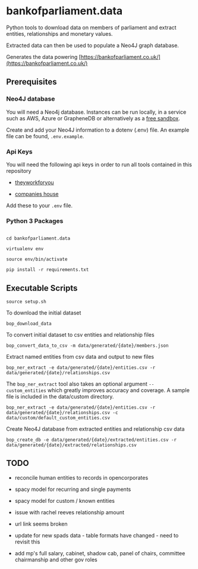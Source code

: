 # bankofparliament.data



Python tools to download data on members of parliament and extract entities, relationships and monetary values.


Extracted data can then be used to populate a Neo4J graph database.


Generates the data powering [https://bankofparliament.co.uk/](https://bankofparliament.co.uk/)


## Prerequisites



### Neo4J database



You will need a Neo4j database. Instances can be run locally, in a service such as AWS, Azure or GrapheneDB or alternatively as a [free sandbox](https://neo4j.com/sandbox/).



Create and add your Neo4J information to a dotenv (.env) file. An example file can be found, `.env.example`.



### Api Keys



You will need the following api keys in order to run all tools contained in this repository



-  [theyworkforyou](https://www.theyworkforyou.com/api/)

-  [companies house](https://developer.company-information.service.gov.uk/api/docs/index/gettingStarted.html#createaccount)



Add these to your `.env` file.



### Python 3 Packages


```

cd bankofparliament.data

virtualenv env

source env/bin/activate

pip install -r requirements.txt

```



## Executable Scripts



`source setup.sh`



To download the initial dataset



`bop_download_data`



To convert initial dataset to csv entities and relationship files



`bop_convert_data_to_csv -m data/generated/{date}/members.json`



Extract named entities from csv data and output to new files



`bop_ner_extract -e data/generated/{date}/entities.csv -r data/generated/{date}/relationships.csv`



The `bop_ner_extract` tool also takes an optional argument `--custom_entities` which greatly improves accuracy and coverage. A sample file is included in the data/custom directory.



`bop_ner_extract -e data/generated/{date}/entities.csv -r data/generated/{date}/relationships.csv -c data/custom/default_custom_entities.csv`



Create Neo4J database from extracted entities and relationship csv data



`bop_create_db -e data/generated/{date}/extracted/entities.csv -r data/generated/{date}/extracted/relationships.csv`



## TODO


- reconcile human entities to records in opencorporates

- spacy model for recurring and single payments

- spacy model for custom / known entities

- issue with rachel reeves relationship amount

- url link seems broken

- update for new spads data - table formats have changed - need to revisit this

- add mp's full salary, cabinet, shadow cab, panel of chairs, committee chairmanship and other gov roles
